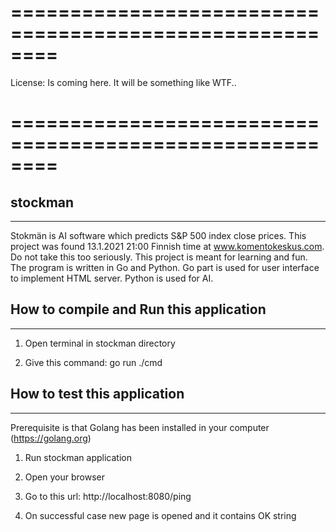 # ========================================================
  License: Is coming here. It will be something like WTF.. 
# ========================================================
 

## stockman
----------

Stokmän is AI software which predicts S&P 500 index close prices. This project was found 13.1.2021 21:00 Finnish time at www.komentokeskus.com.
Do not take this too seriously. This project is meant for learning and fun. The program is written in Go and Python. Go part is used for user
interface to implement HTML server. Python is used for AI.


## How to compile and Run this application
----------------------------------------

1) Open terminal in stockman directory

2) Give this command: go run ./cmd


## How to test this application
----------------------------

Prerequisite is that Golang has been installed in your computer (https://golang.org)

1) Run stockman application

2) Open your browser

3) Go to this url: http://localhost:8080/ping

4) On successful case new page is opened and it contains OK string